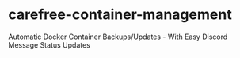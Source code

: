 # carefree-container-management
Automatic Docker Container Backups/Updates - With Easy Discord Message Status Updates  
